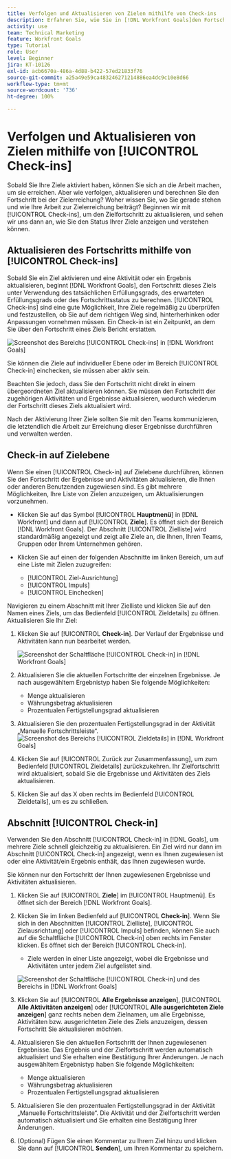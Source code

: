 ```yaml
---
title: Verfolgen und Aktualisieren von Zielen mithilfe von Check-ins
description: Erfahren Sie, wie Sie in [!DNL Workfront Goals]den Fortschritt Ihrer Ziele verfolgen, aktualisieren und berechnen können.
activity: use
team: Technical Marketing
feature: Workfront Goals
type: Tutorial
role: User
level: Beginner
jira: KT-10126
exl-id: acb6670a-486a-4d88-b422-57ed21833f76
source-git-commit: a25a49e59ca483246271214886ea4dc9c10e8d66
workflow-type: tm+mt
source-wordcount: '736'
ht-degree: 100%

---
```


# Verfolgen und Aktualisieren von Zielen mithilfe von [!UICONTROL Check-ins]

Sobald Sie Ihre Ziele aktiviert haben, können Sie sich an die Arbeit machen, um sie erreichen. Aber wie verfolgen, aktualisieren und berechnen Sie den Fortschritt bei der Zielerreichung? Woher wissen Sie, wo Sie gerade stehen und wie Ihre Arbeit zur Zielerreichung beiträgt? Beginnen wir mit [!UICONTROL Check-ins], um den Zielfortschritt zu aktualisieren, und sehen wir uns dann an, wie Sie den Status Ihrer Ziele anzeigen und verstehen können.

## Aktualisieren des Fortschritts mithilfe von [!UICONTROL Check-ins]

Sobald Sie ein Ziel aktivieren und eine Aktivität oder ein Ergebnis aktualisieren, beginnt [!DNL Workfront Goals], den Fortschritt dieses Ziels unter Verwendung des tatsächlichen Erfüllungsgrads, des erwarteten Erfüllungsgrads oder des Fortschrittsstatus zu berechnen. [!UICONTROL Check-ins] sind eine gute Möglichkeit, Ihre Ziele regelmäßig zu überprüfen und festzustellen, ob Sie auf dem richtigen Weg sind, hinterherhinken oder Anpassungen vornehmen müssen. Ein Check-in ist ein Zeitpunkt, an dem Sie über den Fortschritt eines Ziels Bericht erstatten.

![Screenshot des Bereichs [!UICONTROL Check-ins] in [!DNL Workfront Goals]](assets/09-workfront-goals-check-ins.png)

Sie können die Ziele auf individueller Ebene oder im Bereich [!UICONTROL Check-in] einchecken, sie müssen aber aktiv sein.

Beachten Sie jedoch, dass Sie den Fortschritt nicht direkt in einem übergeordneten Ziel aktualisieren können. Sie müssen den Fortschritt der zugehörigen Aktivitäten und Ergebnisse aktualisieren, wodurch wiederum der Fortschritt dieses Ziels aktualisiert wird.

Nach der Aktivierung Ihrer Ziele sollten Sie mit den Teams kommunizieren, die letztendlich die Arbeit zur Erreichung dieser Ergebnisse durchführen und verwalten werden.

## Check-in auf Zielebene

Wenn Sie einen [!UICONTROL Check-in] auf Zielebene durchführen, können Sie den Fortschritt der Ergebnisse und Aktivitäten aktualisieren, die Ihnen oder anderen Benutzenden zugewiesen sind. Es gibt mehrere Möglichkeiten, Ihre Liste von Zielen anzuzeigen, um Aktualisierungen vorzunehmen.

* Klicken Sie auf das Symbol [!UICONTROL **Hauptmenü**] in [!DNL Workfront] und dann auf [!UICONTROL **Ziele**]. Es öffnet sich der Bereich [!DNL Workfront Goals]. Der Abschnitt [!UICONTROL Zielliste] wird standardmäßig angezeigt und zeigt alle Ziele an, die Ihnen, Ihren Teams, Gruppen oder Ihrem Unternehmen gehören.
* Klicken Sie auf einen der folgenden Abschnitte im linken Bereich, um auf eine Liste mit Zielen zuzugreifen:

   * [!UICONTROL Ziel-Ausrichtung]
   * [!UICONTROL Impuls]
   * [!UICONTROL Einchecken]

Navigieren zu einem Abschnitt mit Ihrer Zielliste und klicken Sie auf den Namen eines Ziels, um das Bedienfeld [!UICONTROL Zieldetails] zu öffnen. Aktualisieren Sie Ihr Ziel:

1. Klicken Sie auf [!UICONTROL **Check-in**]. Der Verlauf der Ergebnisse und Aktivitäten kann nun bearbeitet werden.

   ![Screenshot der Schaltfläche [!UICONTROL Check-in] in [!DNL Workfront Goals]](assets/10-workfront-goals-check-in-goal-level.png)

1. Aktualisieren Sie die aktuellen Fortschritte der einzelnen Ergebnisse. Je nach ausgewähltem Ergebnistyp haben Sie folgende Möglichkeiten:

   * Menge aktualisieren
   * Währungsbetrag aktualisieren
   * Prozentualen Fertigstellungsgrad aktualisieren

1. Aktualisieren Sie den prozentualen Fertigstellungsgrad in der Aktivität „Manuelle Fortschrittsleiste“.
   ![Screenshot des Bereichs [!UICONTROL Zieldetails] in [!DNL Workfront Goals]](assets/11-workfront-goals-goal-level-update-result-and-activity.png)

1. Klicken Sie auf [!UICONTROL Zurück zur Zusammenfassung], um zum Bedienfeld [!UICONTROL Zieldetails] zurückzukehren. Ihr Zielfortschritt wird aktualisiert, sobald Sie die Ergebnisse und Aktivitäten des Ziels aktualisieren.

1. Klicken Sie auf das X oben rechts im Bedienfeld [!UICONTROL Zieldetails], um es zu schließen.

## Abschnitt [!UICONTROL Check-in]

Verwenden Sie den Abschnitt [!UICONTROL Check-in] in [!DNL Goals], um mehrere Ziele schnell gleichzeitig zu aktualisieren. Ein Ziel wird nur dann im Abschnitt [!UICONTROL Check-in] angezeigt, wenn es Ihnen zugewiesen ist oder eine Aktivität/ein Ergebnis enthält, das Ihnen zugewiesen wurde.

Sie können nur den Fortschritt der Ihnen zugewiesenen Ergebnisse und Aktivitäten aktualisieren.

1. Klicken Sie auf [!UICONTROL **Ziele**] im [!UICONTROL Hauptmenü]. Es öffnet sich der Bereich [!DNL Workfront Goals].

1. Klicken Sie im linken Bedienfeld auf [!UICONTROL **Check-in**]. Wenn Sie sich in den Abschnitten [!UICONTROL Zielliste], [!UICONTROL Zielausrichtung] oder [!UICONTROL Impuls] befinden, können Sie auch auf die Schaltfläche [!UICONTROL Check-in] oben rechts im Fenster klicken. Es öffnet sich der Bereich [!UICONTROL Check-in].
   * Ziele werden in einer Liste angezeigt, wobei die Ergebnisse und Aktivitäten unter jedem Ziel aufgelistet sind.

   ![Screenshot der Schaltfläche [!UICONTROL Check-in] und des Bereichs in [!DNL Workfront Goals]](assets/12-workfront-goals-check-in-section-merged.jpeg)

1. Klicken Sie auf [!UICONTROL **Alle Ergebnisse anzeigen**], [!UICONTROL **Alle Aktivitäten anzeigen**] oder [!UICONTROL **Alle ausgerichteten Ziele anzeigen**] ganz rechts neben dem Zielnamen, um alle Ergebnisse, Aktivitäten bzw. ausgerichteten Ziele des Ziels anzuzeigen, dessen Fortschritt Sie aktualisieren möchten.

1. Aktualisieren Sie den aktuellen Fortschritt der Ihnen zugewiesenen Ergebnisse. Das Ergebnis und der Zielfortschritt werden automatisch aktualisiert und Sie erhalten eine Bestätigung Ihrer Änderungen. Je nach ausgewähltem Ergebnistyp haben Sie folgende Möglichkeiten:

   * Menge aktualisieren
   * Währungsbetrag aktualisieren
   * Prozentualen Fertigstellungsgrad aktualisieren

1. Aktualisieren Sie den prozentualen Fertigstellungsgrad in der Aktivität „Manuelle Fortschrittsleiste“. Die Aktivität und der Zielfortschritt werden automatisch aktualisiert und Sie erhalten eine Bestätigung Ihrer Änderungen.

1. (Optional) Fügen Sie einen Kommentar zu Ihrem Ziel hinzu und klicken Sie dann auf [!UICONTROL **Senden**], um Ihren Kommentar zu speichern.
